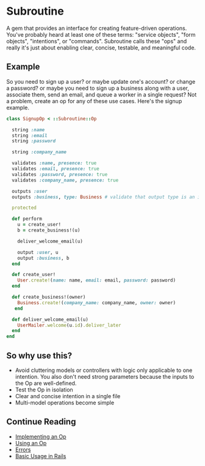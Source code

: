# Subroutine

A gem that provides an interface for creating feature-driven operations. You've probably heard at least one of these terms: "service objects", "form objects", "intentions", or "commands". Subroutine calls these "ops" and really it's just about enabling clear, concise, testable, and meaningful code.

## Example

So you need to sign up a user? or maybe update one's account? or change a password? or maybe you need to sign up a business along with a user, associate them, send an email, and queue a worker in a single request? Not a problem, create an op for any of these use cases. Here's the signup example.

```ruby
class SignupOp < ::Subroutine::Op

  string :name
  string :email
  string :password

  string :company_name

  validates :name, presence: true
  validates :email, presence: true
  validates :password, presence: true
  validates :company_name, presence: true

  outputs :user
  outputs :business, type: Business # validate that output type is an instance of Business

  protected

  def perform
    u = create_user!
    b = create_business!(u)

    deliver_welcome_email(u)

    output :user, u
    output :business, b
  end

  def create_user!
    User.create!(name: name, email: email, password: password)
  end

  def create_business!(owner)
    Business.create!(company_name: company_name, owner: owner)
   end

  def deliver_welcome_email(u)
    UserMailer.welcome(u.id).deliver_later
  end
end
```

## So why use this?

- Avoid cluttering models or controllers with logic only applicable to one intention. You also don't need strong parameters because the inputs to the Op are well-defined.
- Test the Op in isolation
- Clear and concise intention in a single file
- Multi-model operations become simple

## Continue Reading

- [Implementing an Op](https://github.com/guideline-tech/subroutine/wiki/Implementing-an-Op)
- [Using an Op](https://github.com/guideline-tech/subroutine/wiki/Using-an-Op)
- [Errors](https://github.com/guideline-tech/subroutine/wiki/Errors)
- [Basic Usage in Rails](https://github.com/guideline-tech/subroutine/wiki/Rails-Usage)
